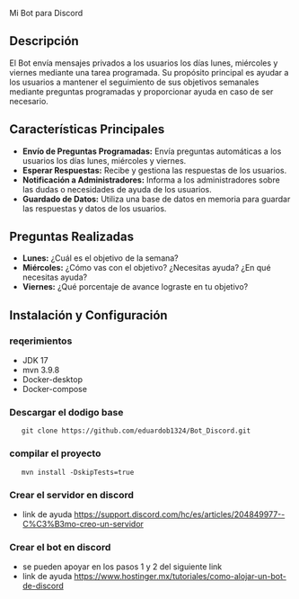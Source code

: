  Mi Bot para Discord

## Descripción
El Bot envía mensajes privados a los usuarios los días lunes, miércoles y viernes mediante una tarea programada. Su propósito principal es ayudar a los usuarios a mantener el seguimiento de sus objetivos semanales mediante preguntas programadas y proporcionar ayuda en caso de ser necesario.

## Características Principales
- **Envío de Preguntas Programadas:**  Envía preguntas automáticas a los usuarios los días lunes, miércoles y viernes.
- **Esperar Respuestas:** Recibe y gestiona las respuestas de los usuarios.
- **Notificación a Administradores:** Informa a los administradores sobre las dudas o necesidades de ayuda de los usuarios.
- **Guardado de Datos:** Utiliza una base de datos en memoria para guardar las respuestas y datos de los usuarios.


## Preguntas Realizadas
- **Lunes:** ¿Cuál es el objetivo de la semana?
- **Miércoles:** ¿Cómo vas con el objetivo? ¿Necesitas ayuda? ¿En qué necesitas ayuda?
- **Viernes:** ¿Qué porcentaje de avance lograste en tu objetivo?

## Instalación y Configuración
### reqerimientos
- JDK 17
- mvn 3.9.8
- Docker-desktop
- Docker-compose

### Descargar el dodigo base

``` shell
   git clone https://github.com/eduardob1324/Bot_Discord.git
```

### compilar el proyecto

``` shell
   mvn install -DskipTests=true 
```

### Crear el servidor en discord
- link de ayuda https://support.discord.com/hc/es/articles/204849977--C%C3%B3mo-creo-un-servidor

### Crear el bot en discord
- se pueden apoyar en los pasos 1 y 2 del siguiente link
- link de ayuda https://www.hostinger.mx/tutoriales/como-alojar-un-bot-de-discord



